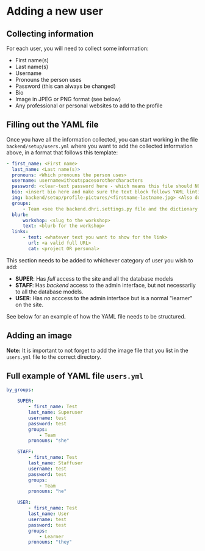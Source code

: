 # Adding a new user

## Collecting information

For each user, you will need to collect some information:

-   First name(s)
-   Last name(s)
-   Username
-   Pronouns the person uses
-   Password (this can always be changed)
-   Bio
-   Image in JPEG or PNG format (see below)
-   Any professional or personal websites to add to the profile

## Filling out the YAML file

Once you have all the information collected, you can start working in the file `backend/setup/users.yml` where you want to add the collected information above, in a format that follows this template:

```yaml
- first_name: <First name>
  last_name: <Last name(s)>
  pronouns: <Which pronouns the person uses>
  username: usernamewithoutspacesorothercharacters
  password: <clear-text password here - which means this file should NOT be shared on the internet>
  bio: <insert bio here and make sure the text block follows YAML linting standard>
  img: backend/setup/profile-pictures/<firstname-lastname.jpg> <Also don't forget to add this file to the directory -- see below>
  groups:
      - Team <see the backend.dhri.settings.py file and the dictionary AUTO_GROUPS to find the available groups to add here>
  blurb:
      workshop: <slug to the workshop>
      text: <blurb for the workshop>
  links:
      - text: <whatever text you want to show for the link>
        url: <a valid full URL>
        cat: <project OR personal>
```

This section needs to be added to whichever category of user you wish to add:

-   **SUPER**: Has _full_ access to the site and all the database models
-   **STAFF**: Has _backend_ access to the admin interface, but not necessarily to all the database models.
-   **USER**: Has _no_ acccess to the admin interface but is a normal "learner" on the site.

See below for an example of how the YAML file needs to be structured.

## Adding an image

**Note:** It is important to not forget to add the image file that you list in the `users.yml` file to the correct directory.

## Full example of YAML file `users.yml`

```yaml
by_groups:

    SUPER:
        - first_name: Test
        last_name: Superuser
        username: test
        password: test
        groups:
            - Team
        pronouns: "she"

    STAFF:
        - first_name: Test
        last_name: Staffuser
        username: test
        password: test
        groups:
            - Team
        pronouns: "he"

    USER:
        - first_name: Test
        last_name: User
        username: test
        password: test
        groups:
            - Learner
        pronouns: "they"
```
